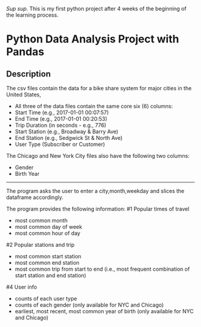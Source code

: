 *Sup sup*.
This is my first python project after 4 weeks of the beginning of the learning process.


# Python Data Analysis Project with Pandas




## Description
The csv files contain the data for a bike share system for major cities in the United States,
* All three of the data files contain the same core six (6) columns:
* Start Time (e.g., 2017-01-01 00:07:57)
* End Time (e.g., 2017-01-01 00:20:53)
* Trip Duration (in seconds - e.g., 776)
* Start Station (e.g., Broadway & Barry Ave)
* End Station (e.g., Sedgwick St & North Ave)
* User Type (Subscriber or Customer)

The Chicago and New York City files also have the following two columns:
* Gender
* Birth Year
_________________________________________________________________________________________

The program asks the user to enter a city,month,weekday   and slices the dataframe accordingly.

The program provides the following information:
#1 Popular times of travel
* most common month
* most common day of week
* most common hour of day


#2 Popular stations and trip
* most common start station
* most common end station
* most common trip from start to end (i.e., most frequent combination of start station and end station)

#4 User info

* counts of each user type
* counts of each gender (only available for NYC and Chicago)
* earliest, most recent, most common year of birth (only available for NYC and Chicago)
